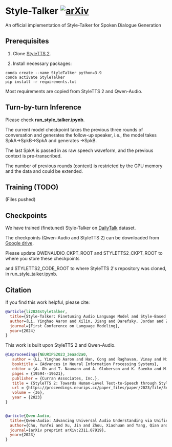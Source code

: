 # Style-Talker [![arXiv](https://img.shields.io/badge/arXiv-2408.11849-<COLOR>.svg)](https://arxiv.org/abs/2408.11849)
An official implementation of Style-Talker for Spoken Dialogue Generation

## Prerequisites

1. Clone [StyleTTS 2](https://github.com/yl4579/StyleTTS2).

2. Install necessary packages:

```
conda create --name StyleTalker python=3.9
conda activate StyleTalker
pip install -r requirements.txt
```

Most requirements are copied from StyleTTS 2 and Qwen-Audio.

## Turn-by-turn Inference 

Please check **run_style_talker.ipynb**.

The current model checkpoint takes the previous three rounds of conversation and generates the follow-up speaker, i.e., the model takes SpkA->SpkB->SpkA and generates ->SpkB.

The last SpkA is passed in as raw speech waveform, and the previous context is pre-transcribed.

The number of previous rounds (context) is restricted by the GPU memory and the data and could be extended.

## Training (TODO)

(Files pushed)

## Checkpoints

We have trained (finetuned) Style-Talker on [DailyTalk](https://arxiv.org/abs/2207.01063) dataset.

The checkpoints (Qwen-Audio and StyleTTS 2) can be downloaded from [Google drive](https://drive.google.com/drive/folders/1SBYqzyPdYhdw2YnEBsVtQzBnNRAYHkML?usp=sharing).

Please update QWENAUDIO_CKPT_ROOT and STYLETTS2_CKPT_ROOT to where you store these checkpoints 

and STYLETTS2_CODE_ROOT to where StyleTTS 2's repository was cloned, in run_style_talker.ipynb.


## Citation

If you find this work helpful, please cite:

```bibtex
@article{li2024styletalker,
  title={Style-Talker: Finetuning Audio Language Model and Style-Based Text-to-Speech Model for Fast Spoken Dialogue Generation},
  author={Li, Yinghao Aaron and Xilin, Jiang and Darefsky, Jordan and Zhu, Ge and Mesgarani, Nima},
  journal={First Conference on Language Modeling},
  year={2024}
}
```

This work is built upon StyleTTS 2 and Qwen-Audio.

```bibtex
@inproceedings{NEURIPS2023_3eaad2a0,
   author = {Li, Yinghao Aaron and Han, Cong and Raghavan, Vinay and Mischler, Gavin and Mesgarani, Nima},
   booktitle = {Advances in Neural Information Processing Systems},
   editor = {A. Oh and T. Naumann and A. Globerson and K. Saenko and M. Hardt and S. Levine},
   pages = {19594--19621},
   publisher = {Curran Associates, Inc.},
   title = {StyleTTS 2: Towards Human-Level Text-to-Speech through Style Diffusion and Adversarial Training with Large Speech Language Models},
   url = {https://proceedings.neurips.cc/paper_files/paper/2023/file/3eaad2a0b62b5ed7a2e66c2188bb1449-Paper-Conference.pdf},
   volume = {36},
   year = {2023}
}


@article{Qwen-Audio,
  title={Qwen-Audio: Advancing Universal Audio Understanding via Unified Large-Scale Audio-Language Models},
  author={Chu, Yunfei and Xu, Jin and Zhou, Xiaohuan and Yang, Qian and Zhang, Shiliang and Yan, Zhijie  and Zhou, Chang and Zhou, Jingren},
  journal={arXiv preprint arXiv:2311.07919},
  year={2023}
}

```

